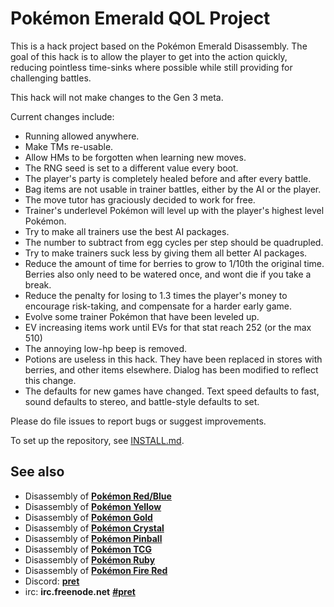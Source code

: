# Pokémon Emerald QOL Project

This is a hack project based on the Pokémon Emerald Disassembly. The
goal of this hack is to allow the player to get into the action quickly,
reducing pointless time-sinks where possible while still providing for
challenging battles.

This hack will not make changes to the Gen 3 meta.

Current changes include:

* Running allowed anywhere.
* Make TMs re-usable.
* Allow HMs to be forgotten when learning new moves.
* The RNG seed is set to a different value every boot.
* The player's party is completely healed before and after every battle.
* Bag items are not usable in trainer battles, either by the AI or the player.
* The move tutor has graciously decided to work for free.
* Trainer's underlevel Pokémon will level up with the player's highest level Pokémon.
* Try to make all trainers use the best AI packages.
* The number to subtract from egg cycles per step should be quadrupled.
* Try to make trainers suck less by giving them all better AI packages.
* Reduce the amount of time for berries to grow to 1/10th the original time. Berries also only need to be watered once, and wont die if you take a break.
* Reduce the penalty for losing to 1.3 times the player's money to encourage risk-taking, and compensate for a harder early game.
* Evolve some trainer Pokémon that have been leveled up.
* EV increasing items work until EVs for that stat reach 252 (or the max 510)
* The annoying low-hp beep is removed.
* Potions are useless in this hack. They have been replaced in stores with berries, and other items elsewhere. Dialog has been modified to reflect this change.
* The defaults for new games have changed. Text speed defaults to fast, sound defaults to stereo, and battle-style defaults to set.

Please do file issues to report bugs or suggest improvements.

To set up the repository, see [INSTALL.md](INSTALL.md).


## See also

* Disassembly of [**Pokémon Red/Blue**][pokered]
* Disassembly of [**Pokémon Yellow**][pokeyellow]
* Disassembly of [**Pokémon Gold**][pokegold]
* Disassembly of [**Pokémon Crystal**][pokecrystal]
* Disassembly of [**Pokémon Pinball**][pokepinball]
* Disassembly of [**Pokémon TCG**][poketcg]
* Disassembly of [**Pokémon Ruby**][pokeruby]
* Disassembly of [**Pokémon Fire Red**][pokefirered]
* Discord: [**pret**][Discord]
* irc: **irc.freenode.net** [**#pret**][irc]

[pokered]: https://github.com/pret/pokered
[pokeyellow]: https://github.com/pret/pokeyellow
[pokegold]: https://github.com/pret/pokegold
[pokecrystal]: https://github.com/pret/pokecrystal
[pokepinball]: https://github.com/pret/pokepinball
[poketcg]: https://github.com/pret/poketcg
[pokeruby]: https://github.com/pret/pokeruby
[pokefirered]: https://github.com/pret/pokefirered
[Discord]: https://discord.gg/cJxDDVP
[irc]: https://kiwiirc.com/client/irc.freenode.net/?#pret
[travis]: https://travis-ci.org/pret/pokeemerald
[travis-badge]: https://travis-ci.org/pret/pokeemerald.svg?branch=master
